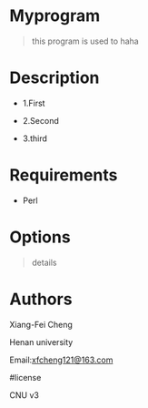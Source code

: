 # Myprogram

>    this program is used to haha

# Description

-    1.First

-    2.Second

-    3.third

# Requirements

-    Perl

# Options

>    details

# Authors

Xiang-Fei Cheng

Henan university

Email:xfcheng121@163.com

#license 

CNU v3
